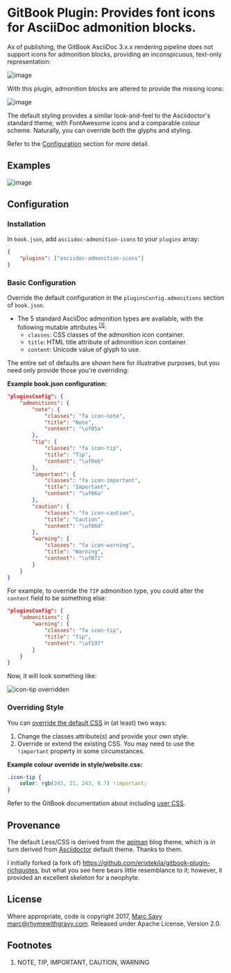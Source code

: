 # GitBook Plugin: Provides font icons for AsciiDoc admonition blocks.

As of publishing, the GitBook AsciiDoc 3.x.x rendering pipeline does not support icons for admonition blocks, providing an inconspicuous, text-only representation:

![image](https://cloud.githubusercontent.com/assets/423513/25775568/fbde3670-329f-11e7-9e5a-a5a1e716be38.png)

With this plugin, admonition blocks are altered to provide the missing icons:

![image](https://cloud.githubusercontent.com/assets/423513/25775581/46741c22-32a0-11e7-9279-7c7d5d27e280.png)


The default styling provides a similar look-and-feel to the Asciidoctor's standard theme; with FontAwesome icons and a comparable colour scheme. Naturally, you can override both the glyphs and styling.

Refer to the [Configuration](#configuration) section for more detail.

## Examples

![image](https://cloud.githubusercontent.com/assets/423513/25775625/7a955812-32a1-11e7-9b24-89c05aafe083.png)

## Configuration

### Installation

In `book.json`, add `asciidoc-admonition-icons` to your `plugins` array:

```json
{
    "plugins": ["asciidoc-admonition-icons"]
}
```

### Basic Configuration

Override the default configuration in the `pluginsConfig.admonitions` section of `book.json`.

* The 5 standard AsciiDoc admonition types are available, with the following mutable attributes <sup>[[1]](#footnotes)</sup>:
  * `classes`: CSS classes of the admonition icon container.
  * `title`: HTML title attribute of admonition icon container.
  * `content`: Unicode value of glyph to use.

The entire set of defaults are shown here for illustrative purposes, but you need only provide those you're overriding:

**Example book.json configuration:**
```json
"pluginsConfig": {
    "admonitions": {
        "note": {
            "classes": "fa icon-note",
            "title": "Note",
            "content": "\uf05a"
        },
        "tip": {
            "classes": "fa icon-tip",
            "title": "Tip",
            "content": "\uf0eb"
        },
        "important": {
            "classes": "fa icon-important",
            "title": "Important",
            "content": "\uf06a"
        },
        "caution": {
            "classes": "fa icon-caution",
            "title": "Caution",
            "content": "\uf06d"
        },
        "warning": {
            "classes": "fa icon-warning",
            "title": "Warning",
            "content": "\uf071"
        }
    }
}
```

For example, to override the `TIP` admonition type, you could alter the `content` field to be something else:

```json
"pluginsConfig": {
    "admonitions": {
        "warning": {
            "classes": "fa icon-tip",
            "title": "Tip",
            "content": "\uf197"
        }
    }
}
```

Now, it will look something like:

![icon-tip overridden](http://i.imgur.com/TgXpcy3.png)

### Overriding Style

You can [override the default CSS](https://github.com/msavy/gitbook-plugin-asciidoc-admonition-icons/blob/master/book/plugin.less) in (at least) two ways:

1. Change the classes attribute(s) and provide your own style.
2. Override or extend the existing CSS. You may need to use the `!important` property in some circumstances.

**Example colour override in style/website.css:**
```css
.icon-tip {
    color: rgb(243, 21, 243, 0.7) !important;
}
```

Refer to the GitBook documentation about including [user CSS](https://help.gitbook.com/content/how-can-i-include-css.html).

## Provenance

The default Less/CSS is derived from the [apiman](http://apiman.io) blog theme, which is in turn derived from [Asciidoctor](http://asciidoctor.org) default theme. Thanks to them.

I initially forked (a fork of) https://github.com/erixtekila/gitbook-plugin-richquotes, but what you see here bears little resemblance to it; however, it provided an excellent skeleton for a neophyte.

## License

Where appropriate, code is copyright 2017, [Marc Savy](mailto:marc@rhymewithgravy.com) <marc@rhymewithgravy.com>. Released under Apache License, Version 2.0.

## Footnotes

1. NOTE, TIP, IMPORTANT, CAUTION, WARNING
